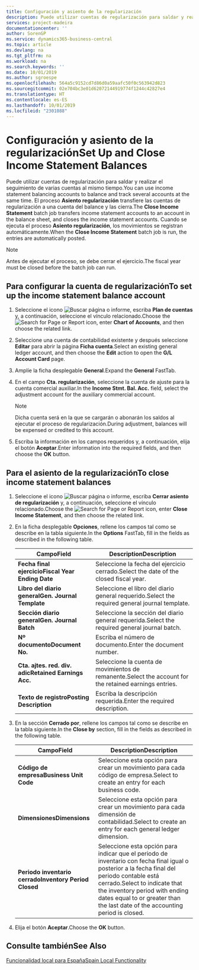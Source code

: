 ```yaml
---
title: Configuración y asiento de la regularización
description: Puede utilizar cuentas de regularización para saldar y realizar el seguimiento de varias cuentas al mismo tiempo.
services: project-madeira
documentationcenter: ''
author: SorenGP
ms.service: dynamics365-business-central
ms.topic: article
ms.devlang: na
ms.tgt_pltfrm: na
ms.workload: na
ms.search.keywords: ''
ms.date: 10/01/2019
ms.author: sgroespe
ms.openlocfilehash: 564a5c9152cd7d86d0a59aafc50f0c563942d823
ms.sourcegitcommit: 02e704bc3e01d62072144919774f1244c42827e4
ms.translationtype: HT
ms.contentlocale: es-ES
ms.lasthandoff: 10/01/2019
ms.locfileid: "2301088"
---
```

# <a name="set-up-and-close-income-statement-balances"></a><span data-ttu-id="bfec7-103">Configuración y asiento de la regularización</span><span class="sxs-lookup"><span data-stu-id="bfec7-103">Set Up and Close Income Statement Balances</span></span>
<span data-ttu-id="bfec7-104">Puede utilizar cuentas de regularización para saldar y realizar el seguimiento de varias cuentas al mismo tiempo.</span><span class="sxs-lookup"><span data-stu-id="bfec7-104">You can use income statement balancing accounts to balance and track several accounts at the same time.</span></span> <span data-ttu-id="bfec7-105">El proceso **Asiento regularización** transfiere las cuentas de regularización a una cuenta del balance y las cierra.</span><span class="sxs-lookup"><span data-stu-id="bfec7-105">The **Close Income Statement** batch job transfers income statement accounts to an account in the balance sheet, and closes the income statement accounts.</span></span> <span data-ttu-id="bfec7-106">Cuando se ejecuta el proceso **Asiento regularización**, los movimientos se registran automáticamente.</span><span class="sxs-lookup"><span data-stu-id="bfec7-106">When the **Close Income Statement** batch job is run, the entries are automatically posted.</span></span>  

> [!NOTE]  
>  <span data-ttu-id="bfec7-107">Antes de ejecutar el proceso, se debe cerrar el ejercicio.</span><span class="sxs-lookup"><span data-stu-id="bfec7-107">The fiscal year must be closed before the batch job can run.</span></span>  

## <a name="to-set-up-the-income-statement-balance-account"></a><span data-ttu-id="bfec7-108">Para configurar la cuenta de regularización</span><span class="sxs-lookup"><span data-stu-id="bfec7-108">To set up the income statement balance account</span></span>  

1.  <span data-ttu-id="bfec7-109">Seleccione el icono ![Buscar página o informe](../../media/ui-search/search_small.png "icono Buscar página o informe"), escriba **Plan de cuentas** y, a continuación, seleccione el vínculo relacionado.</span><span class="sxs-lookup"><span data-stu-id="bfec7-109">Choose the ![Search for Page or Report](../../media/ui-search/search_small.png "Search for Page or Report icon") icon, enter **Chart of Accounts**, and then choose the related link.</span></span>  
2.  <span data-ttu-id="bfec7-110">Seleccione una cuenta de contabilidad existente y después seleccione **Editar** para abrir la página **Ficha cuenta**.</span><span class="sxs-lookup"><span data-stu-id="bfec7-110">Select an existing general ledger account, and then choose the **Edit** action to open the **G/L Account Card** page.</span></span>  
3.  <span data-ttu-id="bfec7-111">Amplíe la ficha desplegable **General**.</span><span class="sxs-lookup"><span data-stu-id="bfec7-111">Expand the **General** FastTab.</span></span>  
4.  <span data-ttu-id="bfec7-112">En el campo **Cta. regularización**, seleccione la cuenta de ajuste para la cuenta comercial auxiliar.</span><span class="sxs-lookup"><span data-stu-id="bfec7-112">In the **Income Stmt. Bal. Acc.** field, select the adjustment account for the auxiliary commercial account.</span></span>  

    > [!NOTE]  
    >  <span data-ttu-id="bfec7-113">Dicha cuenta será en la que se cargarán o abonarán los saldos al ejecutar el proceso de regularización.</span><span class="sxs-lookup"><span data-stu-id="bfec7-113">During adjustment, balances will be expensed or credited to this account.</span></span>  

5.  <span data-ttu-id="bfec7-114">Escriba la información en los campos requeridos y, a continuación, elija el botón **Aceptar**.</span><span class="sxs-lookup"><span data-stu-id="bfec7-114">Enter information into the required fields, and then choose the **OK** button.</span></span>  

## <a name="to-close-income-statement-balances"></a><span data-ttu-id="bfec7-115">Para el asiento de la regularización</span><span class="sxs-lookup"><span data-stu-id="bfec7-115">To close income statement balances</span></span>  

1.  <span data-ttu-id="bfec7-116">Seleccione el icono ![Buscar página o informe](../../media/ui-search/search_small.png "icono Buscar página o informe"), escriba **Cerrar asiento de regularización** y, a continuación, seleccione el vínculo relacionado.</span><span class="sxs-lookup"><span data-stu-id="bfec7-116">Choose the ![Search for Page or Report](../../media/ui-search/search_small.png "Search for Page or Report icon") icon, enter **Close Income Statement**, and then choose the related link.</span></span>  
2.  <span data-ttu-id="bfec7-117">En la ficha desplegable **Opciones**, rellene los campos tal como se describe en la tabla siguiente.</span><span class="sxs-lookup"><span data-stu-id="bfec7-117">In the **Options** FastTab, fill in the fields as described in the following table.</span></span>  

    |<span data-ttu-id="bfec7-118">Campo</span><span class="sxs-lookup"><span data-stu-id="bfec7-118">Field</span></span>|<span data-ttu-id="bfec7-119">Description</span><span class="sxs-lookup"><span data-stu-id="bfec7-119">Description</span></span>|  
    |---------------------------------|---------------------------------------|  
    |<span data-ttu-id="bfec7-120">**Fecha final ejercicio**</span><span class="sxs-lookup"><span data-stu-id="bfec7-120">**Fiscal Year Ending Date**</span></span>|<span data-ttu-id="bfec7-121">Seleccione la fecha del ejercicio cerrado.</span><span class="sxs-lookup"><span data-stu-id="bfec7-121">Select the date of the closed fiscal year.</span></span>|  
    |<span data-ttu-id="bfec7-122">**Libro del diario general**</span><span class="sxs-lookup"><span data-stu-id="bfec7-122">**Gen. Journal Template**</span></span>|<span data-ttu-id="bfec7-123">Seleccione el libro del diario general requerido.</span><span class="sxs-lookup"><span data-stu-id="bfec7-123">Select the required general journal template.</span></span>|  
    |<span data-ttu-id="bfec7-124">**Sección diario general**</span><span class="sxs-lookup"><span data-stu-id="bfec7-124">**Gen. Journal Batch**</span></span>|<span data-ttu-id="bfec7-125">Seleccione la sección del diario general requerida.</span><span class="sxs-lookup"><span data-stu-id="bfec7-125">Select the required general journal batch.</span></span>|  
    |<span data-ttu-id="bfec7-126">**Nº documento**</span><span class="sxs-lookup"><span data-stu-id="bfec7-126">**Document No.**</span></span>|<span data-ttu-id="bfec7-127">Escriba el número de documento.</span><span class="sxs-lookup"><span data-stu-id="bfec7-127">Enter the document number.</span></span>|  
    |<span data-ttu-id="bfec7-128">**Cta. ajtes. red. div. adic**</span><span class="sxs-lookup"><span data-stu-id="bfec7-128">**Retained Earnings Acc.**</span></span>|<span data-ttu-id="bfec7-129">Seleccione la cuenta de movimientos de remanente.</span><span class="sxs-lookup"><span data-stu-id="bfec7-129">Select the account for the retained earnings entries.</span></span>|  
    |<span data-ttu-id="bfec7-130">**Texto de registro**</span><span class="sxs-lookup"><span data-stu-id="bfec7-130">**Posting Description**</span></span>|<span data-ttu-id="bfec7-131">Escriba la descripción requerida.</span><span class="sxs-lookup"><span data-stu-id="bfec7-131">Enter the required description.</span></span>|  

3.  <span data-ttu-id="bfec7-132">En la sección **Cerrado por**, rellene los campos tal como se describe en la tabla siguiente.</span><span class="sxs-lookup"><span data-stu-id="bfec7-132">In the **Close by** section, fill in the fields as described in the following table.</span></span>  

    |<span data-ttu-id="bfec7-133">Campo</span><span class="sxs-lookup"><span data-stu-id="bfec7-133">Field</span></span>|<span data-ttu-id="bfec7-134">Description</span><span class="sxs-lookup"><span data-stu-id="bfec7-134">Description</span></span>|  
    |---------------------------------|---------------------------------------|  
    |<span data-ttu-id="bfec7-135">**Código de empresa**</span><span class="sxs-lookup"><span data-stu-id="bfec7-135">**Business Unit Code**</span></span>|<span data-ttu-id="bfec7-136">Seleccione esta opción para crear un movimiento para cada código de empresa.</span><span class="sxs-lookup"><span data-stu-id="bfec7-136">Select to create an entry for each business code.</span></span>|  
    |<span data-ttu-id="bfec7-137">**Dimensiones**</span><span class="sxs-lookup"><span data-stu-id="bfec7-137">**Dimensions**</span></span>|<span data-ttu-id="bfec7-138">Seleccione esta opción para crear un movimiento para cada dimensión de contabilidad.</span><span class="sxs-lookup"><span data-stu-id="bfec7-138">Select to create an entry for each general ledger dimension.</span></span>|  
    |<span data-ttu-id="bfec7-139">**Periodo inventario cerrado**</span><span class="sxs-lookup"><span data-stu-id="bfec7-139">**Inventory Period Closed**</span></span>|<span data-ttu-id="bfec7-140">Seleccione esta opción para indicar que el periodo de inventario con fecha final igual o posterior a la fecha final del periodo contable está cerrado.</span><span class="sxs-lookup"><span data-stu-id="bfec7-140">Select to indicate that the inventory period with ending dates equal to or greater than the last date of the accounting period is closed.</span></span>|  

4.  <span data-ttu-id="bfec7-141">Elija el botón **Aceptar**.</span><span class="sxs-lookup"><span data-stu-id="bfec7-141">Choose the **OK** button.</span></span>  

## <a name="see-also"></a><span data-ttu-id="bfec7-142">Consulte también</span><span class="sxs-lookup"><span data-stu-id="bfec7-142">See Also</span></span>  
 [<span data-ttu-id="bfec7-143">Funcionalidad local para España</span><span class="sxs-lookup"><span data-stu-id="bfec7-143">Spain Local Functionality</span></span>](spain-local-functionality.md)

